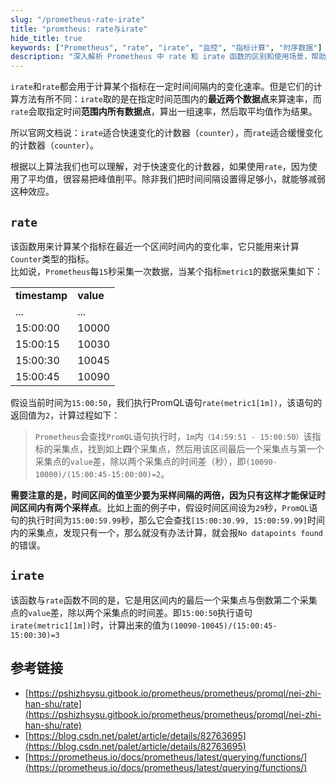 ```yaml
---
slug: "/prometheus-rate-irate"
title: "promtheus: rate与irate"
hide_title: true
keywords: ["Prometheus", "rate", "irate", "监控", "指标计算", "时序数据"]
description: "深入解析 Prometheus 中 rate 和 irate 函数的区别和使用场景，帮助用户更好地理解和选择合适的指标计算方法"
---
```


`irate`和`rate`都会用于计算某个指标在一定时间间隔内的变化速率。但是它们的计算方法有所不同：`irate`取的是在指定时间范围内的**最近两个数据点**来算速率，而`rate`会取指定时间**范围内所有数据点**，算出一组速率，然后取平均值作为结果。

所以官网文档说：`irate`适合快速变化的计数器（`counter`），而`rate`适合缓慢变化的计数器（`counter`）。

根据以上算法我们也可以理解，对于快速变化的计数器，如果使用`rate`，因为使用了平均值，很容易把峰值削平。除非我们把时间间隔设置得足够小，就能够减弱这种效应。

## `rate`

该函数用来计算某个指标在最近一个区间时间内的变化率，它只能用来计算`Counter`类型的指标。  
比如说，`Prometheus`每`15`秒采集一次数据，当某个指标`metric1`的数据采集如下：

|     |     |
| --- | --- |
| **timestamp** | **value** |
| ... | ... |
| 15:00:00 | 10000 |
| 15:00:15 | 10030 |
| 15:00:30 | 10045 |
| 15:00:45 | 10090 |

  
假设当前时间为`15:00:50`，我们执行PromQL语句`rate(metric1[1m])`，该语句的返回值为`2`，计算过程如下：

> `Prometheus`会查找`PromQL`语句执行时，`1m`内`（14:59:51 - 15:00:50）`该指标的采集点，找到如上**四**个采集点，然后用该区间最后一个采集点与第一个采集点的`value`差，除以两个采集点的时间差（秒），即`(10090-10000)/(15:00:45-15:00:00)=2`。

  
**需要注意的是，时间区间的值至少要为采样间隔的两倍，因为只有这样才能保证时间区间内有两个采样点**。比如上面的例子中，假设时间区间设为`29`秒，`PromQL`语句的执行时间为`15:00:59.99`秒，那么它会查找`[15:00:30.99, 15:00:59.99]`时间内的采集点，发现只有一个，那么就没有办法计算，就会报`No datapoints found`的错误。

## `irate`

该函数与`rate`函数不同的是，它是用区间内的最后一个采集点与倒数第二个采集点的`value`差，除以两个采集点的时间差。即`15:00:50`执行语句`irate(metric1[1m])`时，计算出来的值为`(10090-10045)/(15:00:45-15:00:30)=3`

## 参考链接

*   [https://pshizhsysu.gitbook.io/prometheus/prometheus/promql/nei-zhi-han-shu/rate](https://pshizhsysu.gitbook.io/prometheus/prometheus/promql/nei-zhi-han-shu/rate)
*   [https://blog.csdn.net/palet/article/details/82763695](https://blog.csdn.net/palet/article/details/82763695)
*   [https://prometheus.io/docs/prometheus/latest/querying/functions/](https://prometheus.io/docs/prometheus/latest/querying/functions/)

  

  

  

